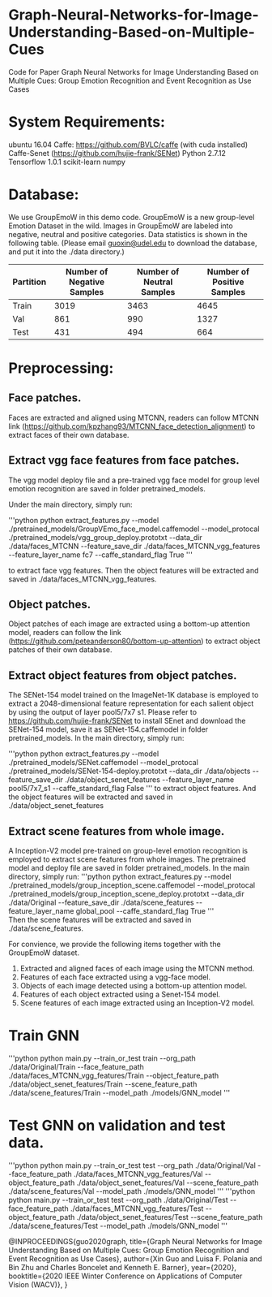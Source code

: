 # Graph-Neural-Networks-for-Image-Understanding-Based-on-Multiple-Cues
Code for Paper Graph Neural Networks for Image Understanding Based on Multiple Cues: Group Emotion Recognition and Event Recognition as Use Cases


# System Requirements:
ubuntu 16.04
Caffe: https://github.com/BVLC/caffe (with cuda installed)
Caffe-Senet (https://github.com/hujie-frank/SENet)
Python 2.7.12
Tensorflow 1.0.1
scikit-learn
numpy


# Database:
We use GroupEmoW in this demo code. GroupEmoW is a new group-level Emotion Dataset in the wild. Images in GroupEmoW are labeled into negative, neutral and positive categories. Data statistics is shown in the following table. (Please email guoxin@udel.edu to download the database, and put it into the ./data directory.)

| Partition | Number of Negative Samples | Number of Neutral Samples | Number of Positive Samples |
| ------------- | ------------- |------------- |------------- |
| Train | 3019  | 3463 | 4645 |
| Val | 861  | 990 | 1327 |
| Test | 431  | 494 | 664 |


# Preprocessing:
## Face patches. 
Faces are extracted and aligned using MTCNN, readers can follow MTCNN link (https://github.com/kpzhang93/MTCNN_face_detection_alignment) to extract faces of their own database.

## Extract vgg face features from face patches. 
The vgg model deploy file and a pre-trained vgg face model for group level emotion recognition are saved in folder pretrained_models. 

Under the main directory, simply run:

'''python
python extract_features.py --model ./pretrained_models/GroupVEmo_face_model.caffemodel --model_protocal ./pretrained_models/vgg_group_deploy.prototxt --data_dir ./data/faces_MTCNN --feature_save_dir ./data/faces_MTCNN_vgg_features --feature_layer_name fc7 --caffe_standard_flag True
'''

to extract face vgg features. Then the object features will be extracted and saved in ./data/faces_MTCNN_vgg_features. 

## Object patches.
Object patches of each image are extracted using a bottom-up attention model, readers can follow the link (https://github.com/peteanderson80/bottom-up-attention) to extract object patches of their own database. 

## Extract object features from object patches. 
The SENet-154 model trained on the ImageNet-1K database is employed to extract a 2048-dimensional feature representation for each salient object by using the output of layer
pool5/7x7 s1. Please refer to https://github.com/hujie-frank/SENet to install SEnet and download the SENet-154 model, save it as SENet-154.caffemodel in folder pretrained_models. 
In the main directory, simply run:

'''python
python extract_features.py --model ./pretrained_models/SENet.caffemodel --model_protocal ./pretrained_models/SENet-154-deploy.prototxt --data_dir ./data/objects --feature_save_dir ./data/object_senet_features --feature_layer_name pool5/7x7_s1 --caffe_standard_flag False
'''
to extract object features. And the object features will be extracted and saved in ./data/object_senet_features

## Extract scene features from whole image. 
A Inception-V2 model pre-trained on group-level emotion recognition is employed to extract scene features from whole images. The pretrained model and deploy file are saved in folder pretrained_models.
In the main directory, simply run:
'''python
python extract_features.py --model ./pretrained_models/group_inception_scene.caffemodel --model_protocal ./pretrained_models/group_inception_scene_deploy.prototxt --data_dir ./data/Original --feature_save_dir ./data/scene_features --feature_layer_name global_pool --caffe_standard_flag True
'''            
Then the scene features will be extracted and saved in ./data/scene_features.

For convience, we provide the following items together with the GroupEmoW dataset. 
1. Extracted and aligned faces of each image using the MTCNN method.
2. Features of each face extracted using a vgg-face model.
3. Objects of each image detected using a bottom-up attention model.
4. Features of each object extracted using a Senet-154 model.
5. Scene features of each image extracted using an Inception-V2 model. 


# Train GNN
'''python
python main.py --train_or_test train --org_path ./data/Original/Train --face_feature_path ./data/faces_MTCNN_vgg_features/Train --object_feature_path ./data/object_senet_features/Train --scene_feature_path ./data/scene_features/Train --model_path ./models/GNN_model
'''

# Test GNN on validation and test data. 
'''python
python main.py --train_or_test test --org_path ./data/Original/Val --face_feature_path ./data/faces_MTCNN_vgg_features/Val --object_feature_path ./data/object_senet_features/Val --scene_feature_path ./data/scene_features/Val --model_path ./models/GNN_model
'''
'''python
python main.py --train_or_test test --org_path ./data/Original/Test --face_feature_path ./data/faces_MTCNN_vgg_features/Test --object_feature_path ./data/object_senet_features/Test --scene_feature_path ./data/scene_features/Test --model_path ./models/GNN_model
'''


@INPROCEEDINGS{guo2020graph,
    title={Graph Neural Networks for Image Understanding Based on Multiple Cues: Group Emotion Recognition and Event Recognition as Use Cases},
    author={Xin Guo and Luisa F. Polania and Bin Zhu and Charles Boncelet and Kenneth E. Barner},
    year={2020},
    booktitle={2020 IEEE Winter Conference on Applications of Computer Vision (WACV)},
}
